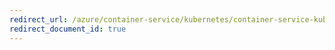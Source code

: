 ```yaml
---
redirect_url: /azure/container-service/kubernetes/container-service-kubernetes-helm
redirect_document_id: true
---
```

